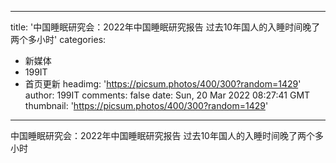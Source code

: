 
---
title: '中国睡眠研究会：2022年中国睡眠研究报告 过去10年国人的入睡时间晚了两个多小时'
categories: 
 - 新媒体
 - 199IT
 - 首页更新
headimg: 'https://picsum.photos/400/300?random=1429'
author: 199IT
comments: false
date: Sun, 20 Mar 2022 08:27:41 GMT
thumbnail: 'https://picsum.photos/400/300?random=1429'
---

<div>   
中国睡眠研究会：2022年中国睡眠研究报告 过去10年国人的入睡时间晚了两个多小时  
</div>
            